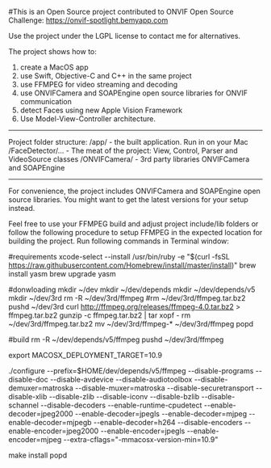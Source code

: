 #This is an Open Source project contributed to ONVIF Open Source Challenge: https://onvif-spotlight.bemyapp.com 

Use the project under the LGPL license to contact me for alternatives.

The project shows how to:
1. create a MacOS app
2. use Swift, Objective-C and C++ in the same project
3. use FFMPEG for video streaming and decoding
4. use ONVIFCamera and SOAPEngine open source libraries for ONVIF communication
5. detect Faces using new Apple Vision Framework
6. Use Model-View-Controller architecture.

-------------------

Project folder structure:
/app/             - the built application. Run in on your Mac
/FaceDetector/... - The meat of the project: View, Control, Parser and VideoSource classes
/ONVIFCamera/     - 3rd party libraries ONVIFCamera and SOAPEngine

-------------------

For convenience, the project includes ONVIFCamera and SOAPEngine open source libraries. You might want to get the latest versions for your setup instead.

Feel free to use your FFMPEG build and adjust project include/lib folders or follow the following procedure to setup FFMPEG in the expected location for building the project.
Run following commands in Terminal window:

#requirements
xcode-select --install
/usr/bin/ruby -e "$(curl -fsSL https://raw.githubusercontent.com/Homebrew/install/master/install)"
brew install yasm
brew upgrade yasm

#donwloading
mkdir ~/dev
mkdir ~/dev/depends
mkdir ~/dev/depends/v5
mkdir ~/dev/3rd
rm -R ~/dev/3rd/ffmpeg
#rm ~/dev/3rd/ffmpeg.tar.bz2
pushd ~/dev/3rd
curl http://ffmpeg.org/releases/ffmpeg-4.0.tar.bz2 > ffmpeg.tar.bz2
gunzip -c ffmpeg.tar.bz2 | tar xopf - 
rm ~/dev/3rd/ffmpeg.tar.bz2
mv ~/dev/3rd/ffmpeg-* ~/dev/3rd/ffmpeg
popd

#build
rm -R ~/dev/depends/v5/ffmpeg
pushd ~/dev/3rd/ffmpeg

export MACOSX_DEPLOYMENT_TARGET=10.9

./configure --prefix=$HOME/dev/depends/v5/ffmpeg --disable-programs --disable-doc --disable-avdevice --disable-audiotoolbox --disable-demuxer=matroska --disable-muxer=matroska --disable-securetransport --disable-xlib --disable-zlib --disable-iconv --disable-bzlib --disable-schannel --disable-decoders --enable-runtime-cpudetect --enable-decoder=jpeg2000 --enable-decoder=jpegls --enable-decoder=mjpeg --enable-decoder=mjpegb --enable-decoder=h264 --disable-encoders --enable-encoder=jpeg2000 --enable-encoder=jpegls --enable-encoder=mjpeg --extra-cflags="-mmacosx-version-min=10.9"

make install
popd
